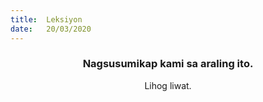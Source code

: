 ```yaml
---
title:  Leksiyon
date:   20/03/2020
---
```


### <center>Nagsusumikap kami sa araling ito.</center>
<center>Lihog liwat.</center>